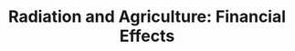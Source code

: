 ---
title:  "Radiation and Agriculture: Financial Effects"
category: ['food']
excerpt: "The financial strain of radiation on the agricultural sector has been profound."
description: "My project covers how the aftermath of Chernobyl impacted Eastern European nations financially both immediately after the crisis and into the 21st century. Primarily, I focus on the Eastern European agriculture sector and examine what role the agriculture crisis played in the overall financial struggles of the USSR at the end of its existence. "
header:
  teaser: assets/images/levitz.png
contributors:
    - name: Zander Levitz
      bio: "Zander Levitz (Class of 2020) is from Chappaqua, NY and studied Economics and Psychology at Swarthmore. Zander was also a member of the men's lacrosse team and the president of the Golf Club."
embed:
  type: storymap
  id: ca1a5ad6c685dbbd20f882f5aa9497a1
  title: zl-installation-project
  url: https://uploads.knightlab.com/storymapjs/ca1a5ad6c685dbbd20f882f5aa9497a1/zl-installation-project/index.html
---